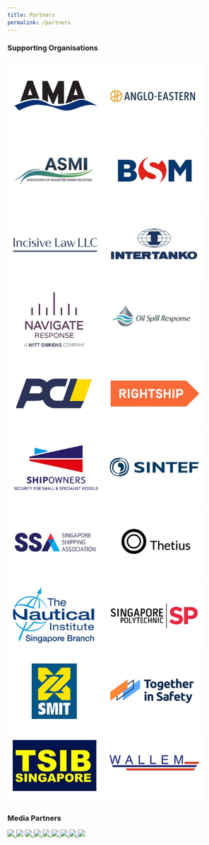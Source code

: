 ```yaml
---
title: Partners
permalink: /partners
---
```

<div>
  <h3>Supporting Organisations</h3>
</div>
<div class="row">
<div class="col is-12 mb-4"><a href="https://andrew-moore.com/"><img class="img-fluid" style="width:220px" src="images/logos/AMA.jpg"></a> 
	<a href="https://www.angloeastern.com/"><img class="img-fluid" style="width:220px" src="images/logos/AngloEastern.jpg"></a><a href="https://www.asmi.com/"><img class="img-fluid" style="width:220px" src="images/logos/ASMI.jpg"></a> <a href="https://www.bs-shipmanagement.com/en/"><img class="img-fluid" style="width:220px" src="images/logos/BSM.jpg"></a>
	<a href="https://www.incisivelaw.com/"><img class="img-fluid" style="width:220px" src="images/logos/Incisive-Law.jpg"></a> <a href="https://intertanko.com/"><img class="img-fluid" style="width:220px" src="images/logos/Intertanko.jpg"></a> 
	<a href="https://www.navigateresponse.com/"><img class="img-fluid" style="width:220px" src="images/logos/NavigateResponse.jpg"></a><a href="https://www.oilspillresponse.com/"><img class="img-fluid" style="width:220px" src="images/logos/Oil-Spill-Response.jpg"></a><a href="https://pclsg.com/"><img class="img-fluid" style="width:220px" src="images/logos/Pacific Carriers Limited.jpg"></a> 	<a href="https://www.rightship.com/"><img class="img-fluid" style="width:220px" src="images/logos/RightShip.jpg"></a> <a href="https://www.shipownersclub.com/"><img class="img-fluid" style="width:220px" src="images/logos/shipowners-logo.jpg"></a> <a href="https://www.sintef.no/en/"><img class="img-fluid" style="width:220px" src="images/logos/SINTEF.jpg"></a><a href="https://www.ssa.org.sg//"><img class="img-fluid" style="width:220px" src="images/logos/SSA.jpg"></a>
<a href="https://thetius.com/"><img class="img-fluid" style="width:220px" src="images/logos/Thetius.jpg"></a> <a href="https://www.nautinst.org/branch/singapore.html"><img class="img-fluid" style="width:220px" src="images/logos/TNI-SG.jpg"></a> <a href="https://industry.sp.edu.sg/cems/"><img class="img-fluid" style="width:220px" src="images/logos/SingaporePoly.jpg"></a><a href="https://www.smit.com/"><img class="img-fluid" style="width:220px" src="images/logos/SMIT.jpg"></a><a href="https://togetherinsafety.info/"><img class="img-fluid" style="width:220px" src="images/logos/Together-in-Safety-Logo.jpg"></a> <a href="https://www.mot.gov.sg/about-mot/transport-safety-investigation-bureau"><img class="img-fluid" style="width:220px" src="images/logos/TSIB2.jpg"></a> <a href="https://www.wallem.com/"><img class="img-fluid" style="width:220px" src="images/logos/WallemGroup.jpg"></a></div>
</div>
<div>
  <h3>Media Partners</h3>
</div>
<div class="row mpartners">
<div class="col-10 mx-auto mt-4">
<div class="col-12 mb-4"><a href="https://www.edumaritime.net/"><img class="img-fluid" style="width:220px" src="https://i.levelupp.com/safetyatseaweek/Edumaritime.jpg"> </a> <a href="https://globalmaritimehub.com/"><img class="img-fluid" style="width:220px" src="https://i.levelupp.com/safetyatseaweek/GlobalMaritimeHub2.jpg"></a> <a href="https://www.hellenicshippingnews.com/"><img class="img-fluid" style="width:220px" src="https://i.levelupp.com/safetyatseaweek/Hellenic_Shipping_News.jpg"> </a> <a href="https://www.manifoldtimes.com/"><img class="img-fluid" style="width:220px" src="https://i.levelupp.com/safetyatseaweek/ManifoldTimes.jpg"> </a><a href="https://en.portnews.ru/"><img class="img-fluid" style="width:220px" src="https://i.levelupp.com/safetyatseaweek/PortNews.jpg"> </a> <a href="https://safety4sea.com/"><img class="img-fluid" style="width:220px" src="https://i.levelupp.com/safetyatseaweek/Safety4Sea.jpg"> </a> <a href="https://www.seatrade-maritime.com/"><img class="img-fluid" style="width:220px" src="https://i.levelupp.com/safetyatseaweek/Seatrade_Maritime_News.jpg"> </a> <a href="https://shipmanagementinternational.com/"><img class="img-fluid" style="width:220px" src="https://i.levelupp.com/safetyatseaweek/Ship_Management.jpg"> </a>  <a href="https://xindemarinenews.com/index.html"><img class="img-fluid" style="width:220px" src="https://i.levelupp.com/safetyatseaweek/Xinde_Marine_News.jpg"> </a></div>
</div>
</div>
<style>
.content a {display: inline-block;}
</style>